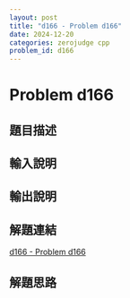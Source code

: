 ```yaml
---
layout: post
title: "d166 - Problem d166"
date: 2024-12-20
categories: zerojudge cpp
problem_id: d166
---
```


# Problem d166

## 題目描述



## 輸入說明



## 輸出說明



## 解題連結

[d166 - Problem d166](https://zerojudge.tw/ShowProblem?problemid=d166)

## 解題思路

